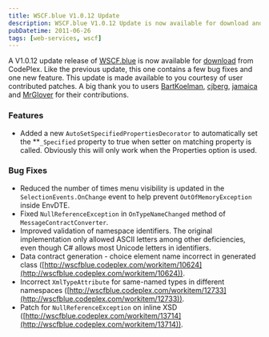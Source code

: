 ```yaml
---
title: WSCF.blue V1.0.12 Update
description: WSCF.blue V1.0.12 Update is now available for download and contains one new feature, AutoSetSpecifiedPropertiesDecorator, as well as several bug fixes. The update is courtesy of user contributions from BartKoelman, cjberg, jamaica and MrGlover.
pubDatetime: 2011-06-26
tags: [web-services, wscf]
---
```


A V1.0.12 update release of [WSCF.blue](http://wscfblue.codeplex.com/) is now available for [download](http://wscfblue.codeplex.com/releases/view/69032) from CodePlex. Like the previous update, this one contains a few bug fixes and one new feature. This update is made available to you courtesy of user contributed patches. A big thank you to users [BartKoelman](http://www.codeplex.com/site/users/view/BartKoelman), [cjberg](http://www.codeplex.com/site/users/view/cjberg), [jamaica](http://www.codeplex.com/site/users/view/jamaica) and [MrGlover](http://www.codeplex.com/site/users/view/MrGlover) for their contributions.

### Features

- Added a new `AutoSetSpecifiedPropertiesDecorator` to automatically set the \*\*`_Specified` property to true when setter on matching property is called. Obviously this will only work when the Properties option is used.

### Bug Fixes

- Reduced the number of times menu visibility is updated in the `SelectionEvents.OnChange` event to help prevent `OutOfMemoryException` inside EnvDTE.
- Fixed `NullReferenceException` in `OnTypeNameChanged` method of `MessageContractConverter`.
- Improved validation of namespace identifiers. The original implementation only allowed ASCII letters among other deficiencies, even though C\# allows most Unicode letters in identifiers.
- Data contract generation - choice element name incorrect in generated class ([http://wscfblue.codeplex.com/workitem/10624](http://wscfblue.codeplex.com/workitem/10624)).
- Incorrect `XmlTypeAttribute` for same-named types in different namespaces ([http://wscfblue.codeplex.com/workitem/12733](http://wscfblue.codeplex.com/workitem/12733)).
- Patch for `NullReferenceException` on inline XSD ([http://wscfblue.codeplex.com/workitem/13714](http://wscfblue.codeplex.com/workitem/13714)).
